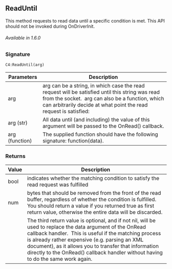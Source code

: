 
## ReadUntil

This method requests to read data until a specific condition is met. This API should not be invoked during OnDriverInit.

###### Available in 1.6.0


### Signature

`C4:ReadUntil(arg) `


| Parameters | Description |
| --- | --- |
| arg | arg can be a string, in which case  the read request will be satisfied until this string was read from the socket.  arg can also be a function, which can arbitrarily decide at what point the read request is satisfied: |
| arg (str) | All data until (and including) the value of this argument will be passed to the OnRead() callback. |
| arg (function) | The supplied function should have the following signature: function(data). |



### Returns

|Value | Description|
| --- | --- |
| bool | indicates whether the matching condition to satisfy the read request was fulfilled |
| num | bytes that should be removed from the front of the read buffer, regardless of whether the condition is fulfilled. You should return a value if you returned true as first return value, otherwise the entire data will be discarded.
| | The third return value is optional, and if not nil, will be used to replace the data argument of the OnRead callback handler.  This is useful if the matching process is already rather expensive (e.g. parsing an XML document), as it allows you to transfer that information directly to the OnRead() callback handler without having to do the same work again. |	